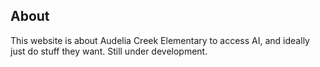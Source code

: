 ## About
This website is about Audelia Creek Elementary to access AI, and ideally just do stuff they want. Still under development.
